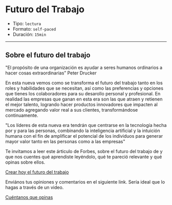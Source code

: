 # Futuro del Trabajo

* Tipo: `lectura`
* Formato: `self-paced`
* Duración: `15min`

***

## Sobre el futuro del trabajo

"El propósito de una organización es ayudar a seres humanos ordinarios a hacer
cosas extraordinarias” Peter Drucker

En esta nueva vemos como se transforma el futuro del trabajo tanto
en los roles y habilidades  que se necesitan, así como las preferencias y
opciones que tienes los colaboradores para su desarollo personal y profesional.
En realidad las empresas que ganan en esta era son las que atraen y retienen
el mejor talento, logrando hacer productos innovadores que impacten al mercado
agregando valor real a sus clientes, transformándose continuamente.

"Los líderes de esta nueva era tendrán que centrarse en la tecnología hecha por
y para las personas, combinando la inteligencia artificial y la intuición humana
con el fin de amplificar el potencial de los individuos para generar mayor valor
tanto en las personas como a las empresas"

Te invitamos a leer este árticulo de Forbes, sobre el futuro del trabajo de y
que nos cuentes qué aprendiste leyéndolo, qué te pareció relevante y qué opinas
sobre ellos.

[Crear hoy el futuro del trabajo](https://www.forbes.com.mx/crear-hoy-el-futuro-del-trabajo/)

Enviános tus opiniones y comentarios en el siguiente link. Sería ideal que lo
hagas a través de un video.

[Cuéntanos que opinas](https://laboratoria.typeform.com/to/XOc4H3)
